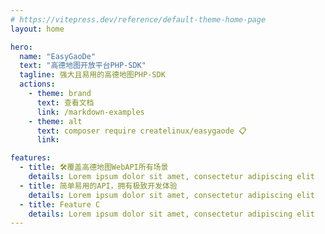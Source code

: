 ```yaml
---
# https://vitepress.dev/reference/default-theme-home-page
layout: home

hero:
  name: "EasyGaoDe"
  text: "高德地图开放平台PHP-SDK"
  tagline: 强大且易用的高德地图PHP-SDK
  actions:
    - theme: brand
      text: 查看文档
      link: /markdown-examples
    - theme: alt
      text: composer require createlinux/easygaode 📋
      link: 

features:
  - title: 🛠️覆盖高德地图WebAPI所有场景
    details: Lorem ipsum dolor sit amet, consectetur adipiscing elit
  - title: 简单易用的API，拥有极致开发体验
    details: Lorem ipsum dolor sit amet, consectetur adipiscing elit
  - title: Feature C
    details: Lorem ipsum dolor sit amet, consectetur adipiscing elit
---
```


